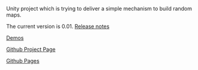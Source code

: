 
Unity project which is trying to deliver a simple mechanism to build random maps.

The current version is 0.01. [Release notes](https://github.com/pointlesspun/SuperSimpleRandomMapGenerator/blob/master/Assets/Doc/releasenotes.md)

[Demos](https://pointlesspun.github.io/SuperSimpleRandomMapGenerator/Web)

[Github Project Page](https://github.com/pointlesspun/SuperSimpleRandomMapGenerator)

[Github Pages](https://pointlesspun.github.io/SuperSimpleRandomMapGenerator/)

